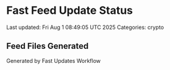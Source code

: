 # Fast Feed Update Status
Last updated: Fri Aug  1 08:49:05 UTC 2025
Categories: crypto

## Feed Files Generated

Generated by Fast Updates Workflow
